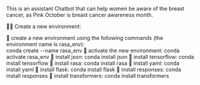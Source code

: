 This is an assistant Chatbot that can help women be aware of the breast cancer, as Pink October is breast cancer awareness month.


👩‍🔧 Create a new environment: <br />

🔸 create a new environment using the following commands (the environment name is rasa_env): <br />
conda create --name rasa_env
🔸 activate the new environment:
conda activate rasa_env
🔸 install json:
conda install json
🔸 install tensorflow:
conda install tensorflow
🔸 install rasa:
conda install rasa
🔸 install yaml:
conda install yaml
🔸 install flask:
conda install flask
🔸 install responses:
conda install responses
🔸 install transformers:
conda install transformers